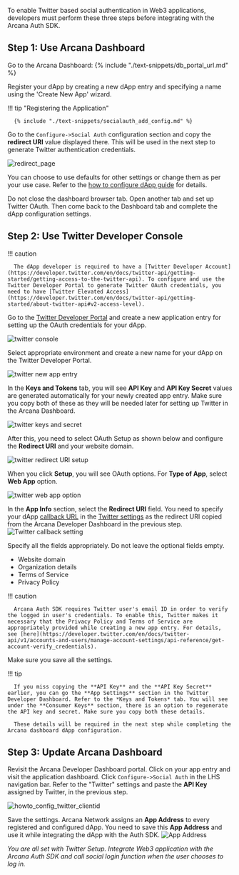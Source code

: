 To enable Twitter based social authentication in Web3 applications, developers must perform these three steps before integrating with the Arcana Auth SDK.

## Step 1: Use Arcana Dashboard

Go to the Arcana Dashboard: {% include "./text-snippets/db_portal_url.md" %}

Register your dApp by creating a new dApp entry and specifying a name using the 'Create New App' wizard.

!!! tip "Registering the Application"
    
      {% include "./text-snippets/socialauth_add_config.md" %}

Go to the `Configure->Social Auth` configuration section and copy the **redirect URI** value displayed there.   This will be used in the next step to generate Twitter authentication credentials.

![redirect_page](/img/an_dApp_config_redirect_uri.png)

You can choose to use defaults for other settings or change them as per your use case. Refer to the [how to configure dApp guide]({{page.meta.arcana.root_rel_path}}/howto/config_dapp.md) for details. 

Do not close the dashboard browser tab. Open another tab and set up Twitter OAuth. Then come back to the Dashboard tab and complete the dApp configuration settings.

## Step 2: Use Twitter Developer Console

!!! caution

      The dApp developer is required to have a [Twitter Developer Account](https://developer.twitter.com/en/docs/twitter-api/getting-started/getting-access-to-the-twitter-api). To configure and use the Twitter Developer Portal to generate Twitter OAuth credentials, you need to have [Twitter Elevated Access](https://developer.twitter.com/en/docs/twitter-api/getting-started/about-twitter-api#v2-access-level). 


Go to the [Twitter Developer Portal](https://developer.twitter.com/en/portal/projects-and-apps) and create a new application entry for setting up the OAuth credentials for your dApp.

![twitter console](/img/an_dApp_twitter_dev_console.png)

Select appropriate environment and create a new name for your dApp on the Twitter Developer Portal.

![twitter new app entry](/img/twitter_new_app_setup.png)

In the **Keys and Tokens** tab, you will see **API Key** and **API Key Secret** values are generated automatically for your newly created app entry. Make sure you copy both of these as they will be needed later for setting up Twitter in the Arcana Dashboard. 
 
![twitter keys and secret](/img/twitter_new_app_keys_secret.png)

After this, you need to select OAuth Setup as shown below and configure the **Redirect URI** and your website domain.

![twitter redirect URI setup](/img/twitter_oauth_settings.png)

When you click **Setup**, you will see OAuth options.  For **Type of App**, select **Web App** option.

![twitter web app option](/img/twitter_oauth_typeofapp.png)

In the **App Info** section, select the **Redirect URI** field. You need to specify your dApp [callback URL](https://developer.twitter.com/en/docs/apps/callback-urls) in the [Twitter settings](https://www.cozmoslabs.com/docs/profile-builder-2/add-ons/social-connect/create-twitter-app-social-connect/) as the redirect URI copied from the Arcana Developer Dashboard in the previous step. ![Twitter callback setting](/img/twitter_callback_url_setting.png)

Specify all the fields appropriately. Do not leave the optional fields empty.

- Website domain
- Organization details
- Terms of Service
- Privacy Policy

!!! caution

      Arcana Auth SDK requires Twitter user's email ID in order to verify the logged in user's credentials. To enable this, Twitter makes it necessary that the Privacy Policy and Terms of Service are appropriately provided while creating a new app entry. For details, see [here](https://developer.twitter.com/en/docs/twitter-api/v1/accounts-and-users/manage-account-settings/api-reference/get-account-verify_credentials).

Make sure you save all the settings.

!!! tip 

      If you miss copying the **API Key** and the **API Key Secret** earlier, you can go the **App Settings** section in the Twitter Developer Dashboard. Refer to the *Keys and Tokens* tab. You will see under the **Consumer Keys** section, there is an option to regenerate the API key and secret. Make sure you copy both these details.

      These details will be required in the next step while completing the Arcana dashboard dApp configuration.

## Step 3: Update Arcana Dashboard

Revisit the Arcana Developer Dashboard portal. Click on your app entry and visit the application dashboard. Click `Configure->Social Auth` in the LHS navigation bar. Refer to the "Twitter" settings and paste the **API Key** assigned by Twitter, in the previous step. 

![howto_config_twitter_clientid](/img/an_dApp_twitter_config.png)

Save the settings. Arcana Network assigns an **App Address** to every registered and configured dApp. You need to save this **App Address** and use it while integrating the dApp with the Auth SDK. ![App Address](/img/an_db_app_address.png)

*You are all set with Twitter Setup. Integrate Web3 application with the Arcana Auth SDK and call social login function when the user chooses to log in.*
